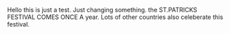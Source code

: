 Hello this is just a test. Just changing something.
the ST.PATRICKS FESTIVAL COMES ONCE A year. Lots of other countries also celeberate this festival.

